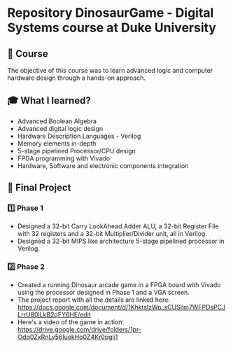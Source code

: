 # Repository DinosaurGame - Digital Systems course at Duke University

## 💠 Course

The objective of this course was to learn advanced logic and computer hardware design through a hands-on approach.

## 🎓 What I learned?

* Advanced Boolean Algebra
* Advanced digital logic design
* Hardware Description Languages - Verilog
* Memory elements in-depth
* 5-stage pipelined Processor/CPU design
* FPGA programming with Vivado
* Hardware, Software and electronic components integration

## 🚀 Final Project

### 1️⃣ Phase 1

* Designed a 32-bit Carry LookAhead Adder ALU, a 32-bit Register File with 32 registers and a 32-bit Multiplier/Divider unit, all in Verilog.
* Designed a 32-bit MIPS like architecture 5-stage pipelined processor in Verilog.

### 2️⃣ Phase 2

* Created a running Dinosaur arcade game in a FPGA board with Vivado using the processor designed in Phase 1 and a VGA screen.
* The project report with all the details are linked here: https://docs.google.com/document/d/1KhktslzWp_sCUSIlm7WFPDsPCJLrrU80lLkB2qFY6HE/edit
* Here's a video of the game in action: https://drive.google.com/drive/folders/1pr-Odq0ZxRnLy56IuekHo0Z4Kr0pgii1

